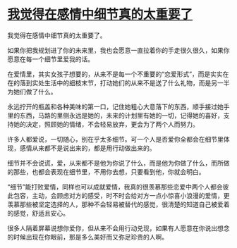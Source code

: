# [我觉得在感情中细节真的太重要了](https://github.com/platojobs/SFLOG/issues/291)

我觉得在感情中细节真的太重要了。

如果你把我规划进了你的未来里，我也会愿意一直拉着你的手走很久很久，如果你愿意在每一个细节里爱我的话。

在爱情里，其实女孩子想要的，从来不是每一个不重要的“恋爱形式”，而是实实在在的落到实处生活中的细枝末节，打动她们的从来不是送了什么礼物，而是另一半为她们做了什么。

永远拧开的瓶盖和各种美味的第一口，记住她粗心大意落下的东西，顺手接过她手里的东西，马路的里侧永远是她的，未来的计划里有她的一切，记得她的喜好，支持她的决定，照顾她的情绪，不会轻易放弃，更会为了两个人而努力。

许多人都爱说，一切随心，别在乎太多细节。可一个人是否爱你全都会在细节里体现，感情从来都不是说出来的，都是用行动做出来的。

细节并不会说谎，爱，从来都不是他为你说了什么，而是他为你做了什么，而所做的那些，也都会表现在细节里，不用你去想，只要看到他，你就会明白。

“细节”能打败爱情，同样也可以成就爱情，我真的很羡慕那些恋爱中两个人都会彼此包容，主动，会顾虑对方的感受，时不时会给对方一点小惊喜小浪漫的爱情，更羡慕那些被坚定选择的人，那种不会轻易被替代的感觉，很清楚的知道自己被爱着的感觉，舒适且安心。

很多人隔着屏幕说想你爱你，但从来不会用行动兑现，如果有人愿意在你说出想念的时候出现在你眼前，那是多么美好而又弥足珍贵的人啊。